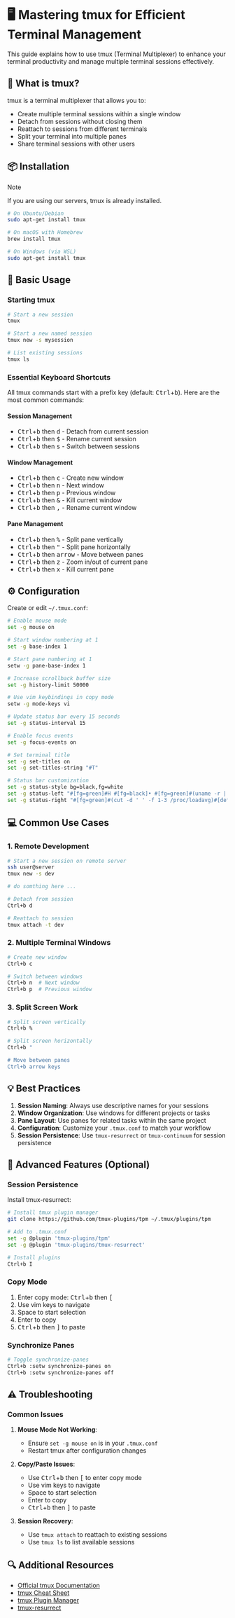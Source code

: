 # 🖥️ Mastering tmux for Efficient Terminal Management

This guide explains how to use tmux (Terminal Multiplexer) to enhance your terminal productivity and manage multiple terminal sessions effectively.

## 🎯 What is tmux?

tmux is a terminal multiplexer that allows you to:

- Create multiple terminal sessions within a single window
- Detach from sessions without closing them
- Reattach to sessions from different terminals
- Split your terminal into multiple panes
- Share terminal sessions with other users

## 📦 Installation

> [!NOTE]
> If you are using our servers, tmux is already installed.

```bash
# On Ubuntu/Debian
sudo apt-get install tmux

# On macOS with Homebrew
brew install tmux

# On Windows (via WSL)
sudo apt-get install tmux
```

## 🚀 Basic Usage

### Starting tmux

```bash
# Start a new session
tmux

# Start a new named session
tmux new -s mysession

# List existing sessions
tmux ls
```

### Essential Keyboard Shortcuts

All tmux commands start with a prefix key (default: <kbd>Ctrl</kbd>+<kbd>b</kbd>). Here are the most common commands:

#### Session Management

- <kbd>Ctrl</kbd>+<kbd>b</kbd> then <kbd>d</kbd> - Detach from current session
- <kbd>Ctrl</kbd>+<kbd>b</kbd> then <kbd>$</kbd> - Rename current session
- <kbd>Ctrl</kbd>+<kbd>b</kbd> then <kbd>s</kbd> - Switch between sessions

#### Window Management

- <kbd>Ctrl</kbd>+<kbd>b</kbd> then <kbd>c</kbd> - Create new window
- <kbd>Ctrl</kbd>+<kbd>b</kbd> then <kbd>n</kbd> - Next window
- <kbd>Ctrl</kbd>+<kbd>b</kbd> then <kbd>p</kbd> - Previous window
- <kbd>Ctrl</kbd>+<kbd>b</kbd> then <kbd>&</kbd> - Kill current window
- <kbd>Ctrl</kbd>+<kbd>b</kbd> then <kbd>,</kbd> - Rename current window

#### Pane Management

- <kbd>Ctrl</kbd>+<kbd>b</kbd> then <kbd>%</kbd> - Split pane vertically
- <kbd>Ctrl</kbd>+<kbd>b</kbd> then <kbd>"</kbd> - Split pane horizontally
- <kbd>Ctrl</kbd>+<kbd>b</kbd> then <kbd>arrow</kbd> - Move between panes
- <kbd>Ctrl</kbd>+<kbd>b</kbd> then <kbd>z</kbd> - Zoom in/out of current pane
- <kbd>Ctrl</kbd>+<kbd>b</kbd> then <kbd>x</kbd> - Kill current pane

## ⚙️ Configuration

Create or edit `~/.tmux.conf`:

```bash
# Enable mouse mode
set -g mouse on

# Start window numbering at 1
set -g base-index 1

# Start pane numbering at 1
setw -g pane-base-index 1

# Increase scrollback buffer size
set -g history-limit 50000

# Use vim keybindings in copy mode
setw -g mode-keys vi

# Update status bar every 15 seconds
set -g status-interval 15

# Enable focus events
set -g focus-events on

# Set terminal title
set -g set-titles on
set -g set-titles-string "#T"

# Status bar customization
set -g status-style bg=black,fg=white
set -g status-left "#[fg=green]#H #[fg=black]• #[fg=green]#(uname -r | cut -c 1-6)#[default]"
set -g status-right "#[fg=green]#(cut -d ' ' -f 1-3 /proc/loadavg)#[default]"
```

## 💻 Common Use Cases

### 1. Remote Development

```bash
# Start a new session on remote server
ssh user@server
tmux new -s dev

# do somthing here ...

# Detach from session
Ctrl+b d

# Reattach to session
tmux attach -t dev
```

### 2. Multiple Terminal Windows

```bash
# Create new window
Ctrl+b c

# Switch between windows
Ctrl+b n  # Next window
Ctrl+b p  # Previous window
```

### 3. Split Screen Work

```bash
# Split screen vertically
Ctrl+b %

# Split screen horizontally
Ctrl+b "

# Move between panes
Ctrl+b arrow keys
```

## 💡 Best Practices

1. **Session Naming**: Always use descriptive names for your sessions
2. **Window Organization**: Use windows for different projects or tasks
3. **Pane Layout**: Use panes for related tasks within the same project
4. **Configuration**: Customize your `.tmux.conf` to match your workflow
5. **Session Persistence**: Use `tmux-resurrect` or `tmux-continuum` for session persistence

## 🔧 Advanced Features (Optional)

### Session Persistence

Install tmux-resurrect:

```bash
# Install tmux plugin manager
git clone https://github.com/tmux-plugins/tpm ~/.tmux/plugins/tpm

# Add to .tmux.conf
set -g @plugin 'tmux-plugins/tpm'
set -g @plugin 'tmux-plugins/tmux-resurrect'

# Install plugins
Ctrl+b I
```

### Copy Mode

1. Enter copy mode: <kbd>Ctrl</kbd>+<kbd>b</kbd> then <kbd>[</kbd>
2. Use vim keys to navigate
3. Space to start selection
4. Enter to copy
5. <kbd>Ctrl</kbd>+<kbd>b</kbd> then <kbd>]</kbd> to paste

### Synchronize Panes

```bash
# Toggle synchronize-panes
Ctrl+b :setw synchronize-panes on
Ctrl+b :setw synchronize-panes off
```

## ⚠️ Troubleshooting

### Common Issues

1. **Mouse Mode Not Working**:
   - Ensure `set -g mouse on` is in your `.tmux.conf`
   - Restart tmux after configuration changes

2. **Copy/Paste Issues**:
   - Use <kbd>Ctrl</kbd>+<kbd>b</kbd> then <kbd>[</kbd> to enter copy mode
   - Use vim keys to navigate
   - Space to start selection
   - Enter to copy
   - <kbd>Ctrl</kbd>+<kbd>b</kbd> then <kbd>]</kbd> to paste

3. **Session Recovery**:
   - Use `tmux attach` to reattach to existing sessions
   - Use `tmux ls` to list available sessions

## 🔍 Additional Resources

- [Official tmux Documentation](https://github.com/tmux/tmux/wiki)
- [tmux Cheat Sheet](https://tmuxcheatsheet.com/)
- [tmux Plugin Manager](https://github.com/tmux-plugins/tpm)
- [tmux-resurrect](https://github.com/tmux-plugins/tmux-resurrect)
